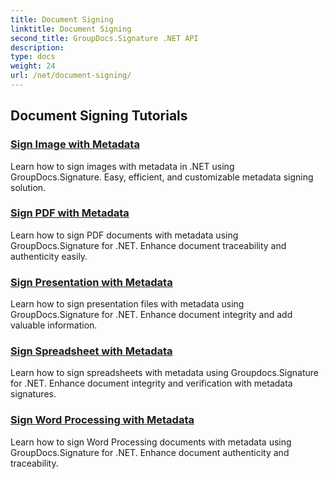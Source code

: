 ```yaml
---
title: Document Signing
linktitle: Document Signing
second_title: GroupDocs.Signature .NET API
description: 
type: docs
weight: 24
url: /net/document-signing/
---
```


## Document Signing Tutorials
### [Sign Image with Metadata](./sign-image-with-metadata/)
Learn how to sign images with metadata in .NET using GroupDocs.Signature. Easy, efficient, and customizable metadata signing solution.
### [Sign PDF with Metadata](./sign-pdf-with-metadata/)
Learn how to sign PDF documents with metadata using GroupDocs.Signature for .NET. Enhance document traceability and authenticity easily.
### [Sign Presentation with Metadata](./sign-presentation-with-metadata/)
Learn how to sign presentation files with metadata using GroupDocs.Signature for .NET. Enhance document integrity and add valuable information.
### [Sign Spreadsheet with Metadata](./sign-spreadsheet-with-metadata/)
Learn how to sign spreadsheets with metadata using Groupdocs.Signature for .NET. Enhance document integrity and verification with metadata signatures.
### [Sign Word Processing with Metadata](./sign-word-processing-with-metadata/)
Learn how to sign Word Processing documents with metadata using GroupDocs.Signature for .NET. Enhance document authenticity and traceability.